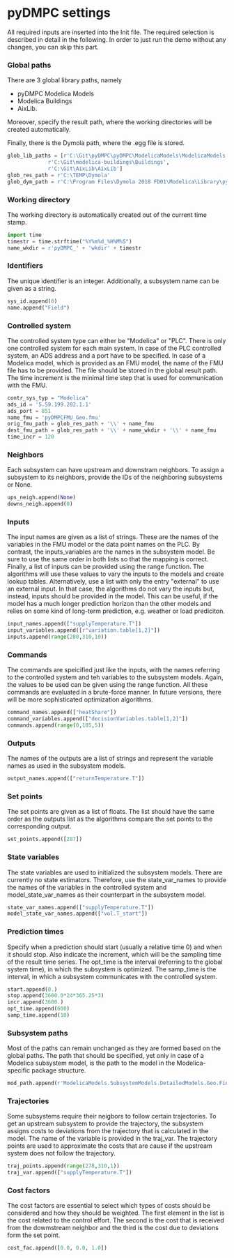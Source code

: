 # pyDMPC settings
All required inputs are inserted into the Init file. The required selection
is described in detail in the following. In order to just run the demo without
any changes, you can skip this part.

### Global paths
There are 3 global library paths, namely
- pyDMPC Modelica Models
- Modelica Buildings
- AixLib.

Moreover, specify the result path, where the working directories will be created
automatically.

Finally, there is the Dymola path, where the .egg file is stored.

```Python
glob_lib_paths = [r'C:\Git\pyDMPC\pyDMPC\ModelicaModels\ModelicaModels',
             r'C:\Git\modelica-buildings\Buildings',
             r'C:\Git\AixLib\AixLib']
glob_res_path = r'C:\TEMP\Dymola'
glob_dym_path = r'C:\Program Files\Dymola 2018 FD01\Modelica\Library\python_interface\dymola.egg'
```

### Working directory
The working directory is automatically created out of the current time stamp.
```Python
import time
timestr = time.strftime("%Y%m%d_%H%M%S")
name_wkdir = r'pyDMPC_' + 'wkdir' + timestr
```

### Identifiers
The unique identifier is an integer. Additionally, a subsystem name can be given
as a string.
```Python
sys_id.append(0)
name.append("Field")
```

### Controlled system
The controlled system type can either be "Modelica" or "PLC". There is only
one controlled system for each main system. In case of the
PLC controlled system, an ADS address and a port have to be specified.
In case of a Modelica model, which is provided as an FMU model, the name of
the FMU file has to be provided. The file should be stored in the global result
path. The time increment is the minimal time step that is used for
communication with the FMU.

```Python
contr_sys_typ = "Modelica"
ads_id = '5.59.199.202.1.1'
ads_port = 851
name_fmu = 'pyDMPCFMU_Geo.fmu'
orig_fmu_path = glob_res_path + '\\' + name_fmu
dest_fmu_path = glob_res_path + '\\' + name_wkdir + '\\' + name_fmu
time_incr = 120
```

### Neighbors
Each subsystem can have upstream and downstram neighbors. To assign a subsystem
to its neighbors, provide the IDs of the neighboring subsystems or None.

```Python
ups_neigh.append(None)
downs_neigh.append(0)
```

### Inputs
The input names are given as a list of strings. These are the names of the
variables in the FMU model or the data point names on the PLC. By contrast,
the inputs_variables are the names in the subsystem model. Be sure to use the
same order in both lists so that the mapping is correct. Finally, a list of
inputs can be provided using the range function. The algorithms will use these
values to vary the inputs to the models and create lookup tables. Alternatively,
use a list with only the entry "external" to use an external input. In that
case, the algorithms do not vary the inputs but, instead, inputs should be
provided in the model. This can be useful, if the model has a much longer
prediction horizon than the other models and relies on some kind of long-term
prediction, e.g. weather or load prediciton.

```Python
input_names.append(["supplyTemperature.T"])
input_variables.append([r"variation.table[1,2]"])
inputs.append(range(280,310,10))
```
### Commands
The commands are speicified just like the inputs, with the names referring to
the controlled system and teh variables to the subsystem models. Again, the
values to be used can be given using the range function. All these commands are
evaluated in a brute-force manner. In future versions, there will be more
sophisticated optimization algorithms.

```Python
command_names.append(["heatShare"])
command_variables.append(["decisionVariables.table[1,2]"])
commands.append(range(0,105,5))
```

### Outputs
The names of the outputs are a list of strings and represent the variable
names as used in the subsystem models.

```Python
output_names.append(["returnTemperature.T"])
```

### Set points
The set points are given as a list of floats. The list should have the same
order as the outputs list as the algorithms compare the set points to the
corresponding output.

```Python
set_points.append([287])
```

### State variables
The state variables are used to initialized the subsystem models. There are
currently no state estimators. Therefore, use the state_var_names to provide
the names of the variables in the controlled system and model_state_var_names
as their counterpart in the subsystem model.

```Python
state_var_names.append(["supplyTemperature.T"])
model_state_var_names.append(["vol.T_start"])
```

### Prediction times
Specify when a prediction should start (usually a relative time 0) and when it
should stop. Also indicate the increment, which will be the sampling time of the
result time series. The opt_time is the interval (referring to the global system
time), in which the subsystem is optimized. The samp_time is the interval, in
which a subsystem communicates with the controlled system.

```Python
start.append(0.)
stop.append(3600.0*24*365.25*3)
incr.append(3600.)
opt_time.append(600)
samp_time.append(10)
```

### Subsystem paths
Most of the paths can remain unchanged as they are formed based on the global
paths. The path that should be specified, yet only in case of a Modelica
subsystem model, is the path to the model in the Modelica-specific package
structure.

```Python
mod_path.append(r'ModelicaModels.SubsystemModels.DetailedModels.Geo.Field')
```

### Trajectories
Some subsystems require their neigbors to follow certain trajectories. To get
an upstream subsystem to provide the trajectory, the subsystem assigns costs to
deviations from the trajectory that is calculated in the model. The name of the
variable is provided in the traj_var. The trajectory points are used to
approximate the costs that are cause if the upstream system does not follow the
trajectory.
```Python
traj_points.append(range(278,310,1))
traj_var.append(["supplyTemperature.T"])
```

### Cost factors
The cost factors are essential to select which types of costs should be
considered and how they should be weighted. The first element in the list is
the cost related to the control effort. The second is the cost that is received
from the dowmstream neighbor and the third is the cost due to deviations form
the set point.

```Python
cost_fac.append([0.0, 0.0, 1.0])
```
